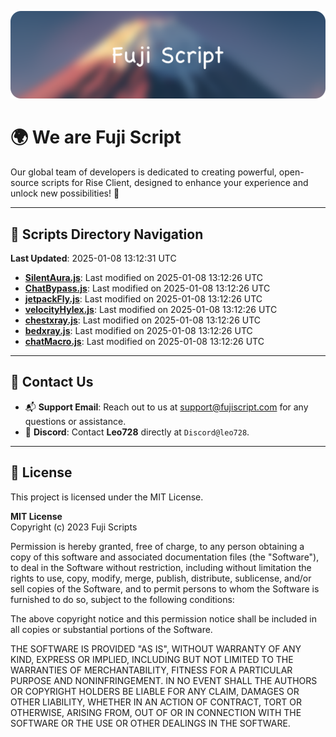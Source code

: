 ![Banner](.github/b.webp)

# 🌍 **We are Fuji Script**

Our global team of developers is dedicated to creating powerful, open-source scripts for Rise Client, designed to enhance your experience and unlock new possibilities! 🌟

---
<!-- SCRIPTS_NAVIGATION_START -->
## 📂 **Scripts Directory Navigation**

**Last Updated**: 2025-01-08 13:12:31 UTC

- **[SilentAura.js](scripts/SilentAura.js)**: Last modified on 2025-01-08 13:12:26 UTC
- **[ChatBypass.js](scripts/ChatBypass.js)**: Last modified on 2025-01-08 13:12:26 UTC
- **[jetpackFly.js](scripts/jetpackFly.js)**: Last modified on 2025-01-08 13:12:26 UTC
- **[velocityHylex.js](scripts/velocityHylex.js)**: Last modified on 2025-01-08 13:12:26 UTC
- **[chestxray.js](scripts/chestxray.js)**: Last modified on 2025-01-08 13:12:26 UTC
- **[bedxray.js](scripts/bedxray.js)**: Last modified on 2025-01-08 13:12:26 UTC
- **[chatMacro.js](scripts/chatMacro.js)**: Last modified on 2025-01-08 13:12:26 UTC

<!-- SCRIPTS_NAVIGATION_END -->

---

## 💬 **Contact Us**  
- 📬 **Support Email**: Reach out to us at [support@fujiscript.com](mailto:support@fujiscript.com) for any questions or assistance.  
- 💬 **Discord**: Contact **Leo728** directly at `Discord@leo728`.

---

## 📜 **License**

This project is licensed under the MIT License.  

**MIT License**  
Copyright (c) 2023 Fuji Scripts  

Permission is hereby granted, free of charge, to any person obtaining a copy of this software and associated documentation files (the "Software"), to deal in the Software without restriction, including without limitation the rights to use, copy, modify, merge, publish, distribute, sublicense, and/or sell copies of the Software, and to permit persons to whom the Software is furnished to do so, subject to the following conditions:  

The above copyright notice and this permission notice shall be included in all copies or substantial portions of the Software.  

THE SOFTWARE IS PROVIDED "AS IS", WITHOUT WARRANTY OF ANY KIND, EXPRESS OR IMPLIED, INCLUDING BUT NOT LIMITED TO THE WARRANTIES OF MERCHANTABILITY, FITNESS FOR A PARTICULAR PURPOSE AND NONINFRINGEMENT. IN NO EVENT SHALL THE AUTHORS OR COPYRIGHT HOLDERS BE LIABLE FOR ANY CLAIM, DAMAGES OR OTHER LIABILITY, WHETHER IN AN ACTION OF CONTRACT, TORT OR OTHERWISE, ARISING FROM, OUT OF OR IN CONNECTION WITH THE SOFTWARE OR THE USE OR OTHER DEALINGS IN THE SOFTWARE.  
